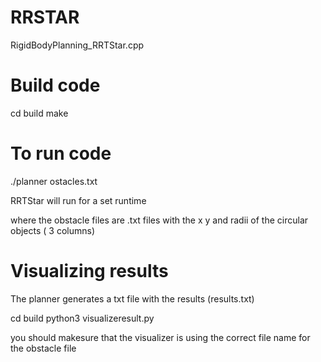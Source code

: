 # RRSTAR
 RigidBodyPlanning_RRTStar.cpp

# Build code
cd build
make

# To run code
./planner ostacles.txt

RRTStar will run for a set runtime

where the obstacle files are .txt files with the x y and radii of the circular objects ( 3 columns)

# Visualizing results
The planner generates a txt file with the results (results.txt)

cd build
python3 visualizeresult.py 

you should makesure that the visualizer is using the correct file name for the obstacle file

